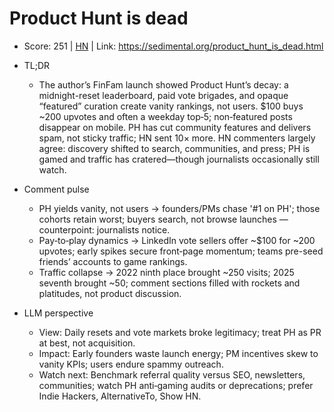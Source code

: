 # Product Hunt is dead

- Score: 251 | [HN](https://news.ycombinator.com/item?id=45362569) | Link: https://sedimental.org/product_hunt_is_dead.html

- TL;DR
    - The author’s FinFam launch showed Product Hunt’s decay: a midnight-reset leaderboard, paid vote brigades, and opaque “featured” curation create vanity rankings, not users. $100 buys ~200 upvotes and often a weekday top‑5; non‑featured posts disappear on mobile. PH has cut community features and delivers spam, not sticky traffic; HN sent 10× more. HN commenters largely agree: discovery shifted to search, communities, and press; PH is gamed and traffic has cratered—though journalists occasionally still watch.

- Comment pulse
    - PH yields vanity, not users → founders/PMs chase '#1 on PH'; those cohorts retain worst; buyers search, not browse launches — counterpoint: journalists notice.
    - Pay‑to‑play dynamics → LinkedIn vote sellers offer ~$100 for ~200 upvotes; early spikes secure front‑page momentum; teams pre-seed friends’ accounts to game rankings.
    - Traffic collapse → 2022 ninth place brought ~250 visits; 2025 seventh brought ~50; comment sections filled with rockets and platitudes, not product discussion.

- LLM perspective
    - View: Daily resets and vote markets broke legitimacy; treat PH as PR at best, not acquisition.
    - Impact: Early founders waste launch energy; PM incentives skew to vanity KPIs; users endure spammy outreach.
    - Watch next: Benchmark referral quality versus SEO, newsletters, communities; watch PH anti‑gaming audits or deprecations; prefer Indie Hackers, AlternativeTo, Show HN.
